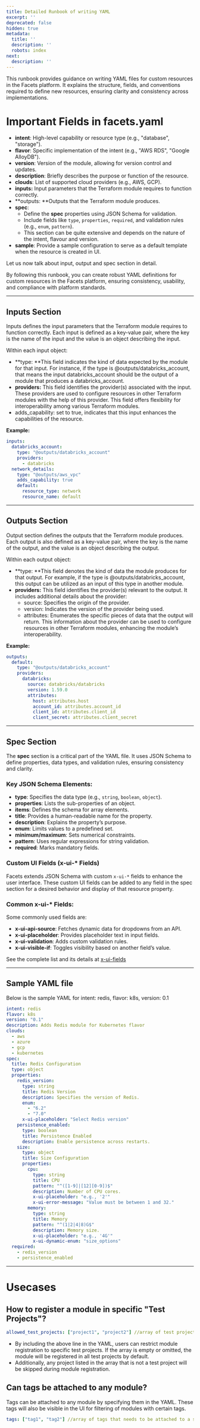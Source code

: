 ```yaml
---
title: Detailed Runbook of writing YAML
excerpt: ''
deprecated: false
hidden: true
metadata:
  title: ''
  description: ''
  robots: index
next:
  description: ''
---
```

This runbook provides guidance on writing YAML files for custom resources in the Facets platform. It explains the structure, fields, and conventions required to define new resources, ensuring clarity and consistency across implementations.

# Important Fields in facets.yaml

- **intent**: High-level capability or resource type (e.g., "database", "storage").
- **flavor**: Specific implementation of the intent (e.g., "AWS RDS", "Google AlloyDB").
- **version**: Version of the module, allowing for version control and updates.
- **description**: Briefly describes the purpose or function of the resource.
- **clouds**: List of supported cloud providers (e.g., AWS, GCP).
- **inputs:** Input parameters that the Terraform module requires to function correctly.
- **outputs: **Outputs that the Terraform module produces.
- **spec**:
  - Define the **spec** properties using JSON Schema for validation.
  - Include fields like `type`, `properties`, `required`, and validation rules (e.g., `enum`, `pattern`).
  - This section can be quite extensive and depends on the nature of the intent, flavour and version.
- **sample**: Provide a sample configuration to serve as a default template when the resource is created in UI.

Let us now talk about input, output and spec section in detail.

By following this runbook, you can create robust YAML definitions for custom resources in the Facets platform, ensuring consistency, usability, and compliance with platform standards.

***

## Inputs Section

Inputs defines the input parameters that the Terraform module requires to function correctly. Each input is defined as a key-value pair, where the key is the name of the input and the value is an object describing the input.

Within each input object:

- **type: **This field indicates the kind of data expected by the module for that input. For instance, if the type is @outputs/databricks_account, that means the input databricks_account should be the output of a module that produces a databricks_account.
- **providers:** This field identifies the provider(s) associated with the input. These providers are used to configure resources in other Terraform modules with the help of this provider. This field offers flexibility for interoperability among various Terraform modules.
- adds_capability: set to true, indicates that this input enhances the capabilities of the resource.

**Example:**

```yaml
inputs:  
  databricks_account:  
    type: "@outputs/databricks_account"  
    providers:  
      - databricks  
  network_details:  
    type: "@outputs/aws_vpc"  
    adds_capability: true  
    default:  
      resource_type: network  
      resource_name: default
```

***

## Outputs Section

Output section defines the outputs that the Terraform module produces. Each output is also defined as a key-value pair, where the key is the name of the output, and the value is an object describing the output.

Within each output object:

- **type: **This field denotes the kind of data the module produces for that output. For example, if the type is @outputs/databricks_account, this output can be utilized as an input of this type in another module.
- **providers:** This field identifies the provider(s) relevant to the output. It includes additional details about the provider:
  - source: Specifies the origin of the provider.
  - version: Indicates the version of the provider being used.
  - attributes: Enumerates the specific pieces of data that the output will return. This information about the provider can be used to configure resources in other Terraform modules, enhancing the module’s interoperability.

**Example:**

```yaml
outputs:
  default:
    type: "@outputs/databricks_account"
    providers:
      databricks:
        source: databricks/databricks
        version: 1.59.0
        attributes:
          host: attributes.host
          account_id: attributes.account_id
          client_id: attributes.client_id
          client_secret: attributes.client_secret

```

***

## Spec Section

The **spec** section is a critical part of the YAML file. It uses JSON Schema to define properties, data types, and validation rules, ensuring consistency and clarity.

### Key JSON Schema Elements:

- **type**: Specifies the data type (e.g., `string`, `boolean`, `object`).
- **properties**: Lists the sub-properties of an object.
- **items**: Defines the schema for array elements.
- **title**: Provides a human-readable name for the property.
- **description**: Explains the property’s purpose.
- **enum**: Limits values to a predefined set.
- **minimum/maximum**: Sets numerical constraints.
- **pattern**: Uses regular expressions for string validation.
- **required**: Marks mandatory fields.

### Custom UI Fields (x-ui-\* Fields)

Facets extends JSON Schema with custom `x-ui-*` fields to enhance the user interface. These custom UI fields can be added to any field in the spec section for a desired behavior and display of that resource property.

### Common x-ui-\* Fields:

Some commonly used fields are:

- **x-ui-api-source**: Fetches dynamic data for dropdowns from an API.
- **x-ui-placeholder**: Provides placeholder text in input fields.
- **x-ui-validation**: Adds custom validation rules.
- **x-ui-visible-if**: Toggles visibility based on another field’s value.

See the complete list and its details at [x-ui-fields](https://readme.facets.cloud/docs/facets-yaml-x-ui-fields)

***

## Sample YAML file

Below is the sample YAML for intent: redis, flavor: k8s, version: 0.1

```yaml
intent: redis
flavor: k8s
version: "0.1"
description: Adds Redis module for Kubernetes flavor
clouds:
  - aws
  - azure
  - gcp
  - kubernetes
spec:
  title: Redis Configuration
  type: object
  properties:
    redis_version:
      type: string
      title: Redis Version
      description: Specifies the version of Redis.
      enum:
        - "6.2"
        - "7.0"
      x-ui-placeholder: "Select Redis version"
    persistence_enabled:
      type: boolean
      title: Persistence Enabled
      description: Enable persistence across restarts.
    size:
      type: object
      title: Size Configuration
      properties:
        cpu:
          type: string
          title: CPU
          pattern: "^([1-9]|[12][0-9])$"
          description: Number of CPU cores.
          x-ui-placeholder: "e.g., '2'"
          x-ui-error-message: "Value must be between 1 and 32."
        memory:
          type: string
          title: Memory
          pattern: "^(1|2|4|8)G$"
          description: Memory size.
          x-ui-placeholder: "e.g., '4G'"
          x-ui-dynamic-enum: "size_options"
  required:
    - redis_version
    - persistence_enabled
```

***

# Usecases

## How to register a module in specific "Test Projects"?

```yaml
allowed_test_projects: ["project1", "project2"] //array of test projects where module needs to be registered.
```

- By including the above line in the YAML, users can restrict module registration to specific test projects. If the array is empty or omitted, the module will be registered in all test projects by default. 
- Additionally, any project listed in the array that is not a test project will be skipped during module registration.

## Can tags be attached to any module?

Tags can be attached to any module by specifying them in the YAML. These tags will also be visible in the UI for filtering of modules with certain tags. 

```yaml
tags: ["tag1", "tag2"] //array of tags that needs to be attached to a specific module
```